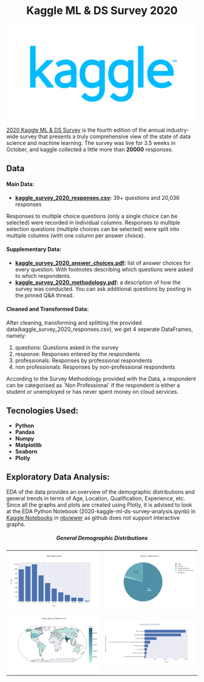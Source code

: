 <h1 align='center'>Kaggle ML & DS Survey 2020</h1>

<p align="center">
  <img src="https://github.com/chawla201/Kaggle-ML-DS-Survey-2020-Analysis/blob/master/images/kaggle_logo.png" width=600>
</p>

 [2020 Kaggle ML & DS Survey](https://www.kaggle.com/c/kaggle-survey-2020/overview) is the fourth edition of the annual industry-wide survey that presents a truly comprehensive view of the state of data science and machine learning. The survey was live for 3.5 weeks in October, and kaggle collected a little more than __20000__ responses.


## Data
#### Main Data:
* <strong>[kaggle_survey_2020_responses.csv](https://github.com/chawla201/Kaggle-ML-DS-Survey-2020-Analysis/blob/master/data/kaggle_survey_2020_responses.csv):</strong> 39+ questions and 20,036 responses

Responses to multiple choice questions (only a single choice can be selected) were recorded in individual columns. Responses to multiple selection questions (multiple choices can be selected) were split into multiple columns (with one column per answer choice).
#### Supplementary Data:
* <strong>[kaggle_survey_2020_answer_choices.pdf](https://github.com/chawla201/Kaggle-ML-DS-Survey-2020-Analysis/blob/master/data/supplementary_data/kaggle_survey_2020_answer_choices.pdf):</strong> list of answer choices for every question. With footnotes describing which questions were asked to which respondents.<br>
* <strong>[kaggle_survey_2020_methodology.pdf](https://github.com/chawla201/Kaggle-ML-DS-Survey-2020-Analysis/blob/master/data/supplementary_data/kaggle_survey_2020_methodology.pdf):</strong> a description of how the survey was conducted. You can ask additional questions by posting in the pinned Q&A thread.
#### Cleaned and Transformed Data:
After cleaning, transforming and splitting the provided data(kaggle_survey_2020_responses.csv), we get 4 seperate DataFrames, namely:
<ol>
  <li>questions: Questions asked in the survey</li>
  <li>response: Responses entered by the respondents</li>
  <li>professionals: Responses by professional respondents</li>
  <li>non professionals: Responses by non-professional respondents</li>
</ol>
According to the Survey Methodology provided with the Data, a respondent can be categorised as `Non Professional` if the respondent is either a student or unemployed or has never spent money on cloud services. <br>

## Tecnologies Used:
    
* <strong>Python</strong>
* <strong>Pandas</strong>
* <strong>Numpy</strong>
* <strong>Matplotlib</strong>
* <strong>Seaborn</strong>
* <strong>Plotly</strong>

## Exploratory Data Analysis:
EDA of the data provides an overview of the demographic distributions and general trends in terms of Age, Location, Qualification, Experience, etc. <br> 
Since all the graphs and plots are created using Plotly, it is advised to look at the EDA Python Notebook (2020-kaggle-ml-ds-survey-analysis.ipynb) in [Kaggle Notebooks](https://www.kaggle.com/chawla201/2020-kaggle-ml-ds-survey-analysis) in [nbviewer](https://nbviewer.jupyter.org/github/chawla201/Kaggle-ML-DS-Survey-2020-Analysis/blob/master/2020-kaggle-ml-ds-survey-analysis.ipynb) as github does not support interactive graphs.
<h5 align="center">General Demographic Distributions</h5>
<table>
  <tr><td><img src='https://github.com/chawla201/Kaggle-ML-DS-Survey-2020-Analysis/blob/master/images/age_dist.png' width=600></td><td><img src='https://github.com/chawla201/Kaggle-ML-DS-Survey-2020-Analysis/blob/master/images/gender.png' width=600></td></tr>
  <tr><td><img src='https://github.com/chawla201/Kaggle-ML-DS-Survey-2020-Analysis/blob/master/images/country.png' width=600></td><td><img src='https://github.com/chawla201/Kaggle-ML-DS-Survey-2020-Analysis/blob/master/images/education.png' width=600></td></tr>
</table>



